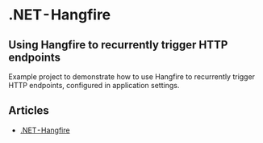 ﻿# .NET - Hangfire

## Using Hangfire to recurrently trigger HTTP endpoints

Example project to demonstrate how to use Hangfire to recurrently trigger HTTP endpoints, configured in application settings.

## Articles

- [.NET - Hangfire](https://code-corner.dev/2024/02/29/NET-Hangfire/)